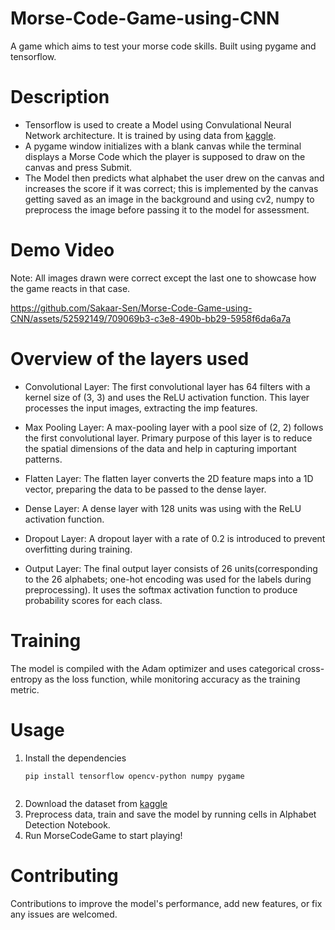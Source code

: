 # Morse-Code-Game-using-CNN
A game which aims to test your morse code skills. Built using pygame and tensorflow.

# Description
- Tensorflow is used to create a Model using Convulational Neural Network architecture. It is trained by using data from [kaggle](https://www.kaggle.com/datasets/sachinpatel21/az-handwritten-alphabets-in-csv-format). 
- A pygame window initializes with a blank canvas while the terminal displays a Morse Code which the player is supposed to draw on the canvas and press Submit.
- The Model then predicts what alphabet the user drew on the canvas and increases the score if it was correct; this is implemented by the canvas getting saved as an image in the background and using cv2, numpy to preprocess the image before passing it to the model for assessment.

# Demo Video
Note: All images drawn were correct except the last one to showcase how the game reacts in that case.

https://github.com/Sakaar-Sen/Morse-Code-Game-using-CNN/assets/52592149/709069b3-c3e8-490b-bb29-5958f6da6a7a

# Overview of the layers used
- Convolutional Layer: The first convolutional layer has 64 filters with a kernel size of (3, 3) and uses the ReLU activation function. This layer processes the input images, extracting the imp features.

- Max Pooling Layer: A max-pooling layer with a pool size of (2, 2) follows the first convolutional layer. Primary purpose of this layer is to reduce the spatial dimensions of the data and help in capturing important patterns.

- Flatten Layer: The flatten layer converts the 2D feature maps into a 1D vector, preparing the data to be passed to the dense layer.

- Dense Layer: A dense layer with 128 units was using with the ReLU activation function.

- Dropout Layer: A dropout layer with a rate of 0.2 is introduced to prevent overfitting during training.

- Output Layer: The final output layer consists of 26 units(corresponding to the 26 alphabets; one-hot encoding was used for the labels during preprocessing). It uses the softmax activation function to produce probability scores for each class.

# Training 
The model is compiled with the Adam optimizer and uses categorical cross-entropy as the loss function, while monitoring accuracy as the training metric.

# Usage
1. Install the dependencies
   ```
   pip install tensorflow opencv-python numpy pygame
     
2. Download the dataset from [kaggle](https://www.kaggle.com/datasets/sachinpatel21/az-handwritten-alphabets-in-csv-format)
3. Preprocess data, train and save the model by running cells in Alphabet Detection Notebook.
4. Run MorseCodeGame to start playing!


# Contributing
Contributions to improve the model's performance, add new features, or fix any issues are welcomed. 




